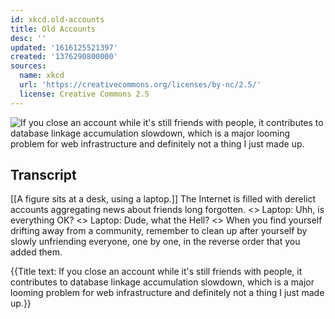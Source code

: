 ```yaml
---
id: xkcd.old-accounts
title: Old Accounts
desc: ''
updated: '1616125521397'
created: '1376290800000'
sources:
  name: xkcd
  url: 'https://creativecommons.org/licenses/by-nc/2.5/'
  license: Creative Commons 2.5
---
```

![If you close an account while it's still friends with people, it contributes to database linkage accumulation slowdown, which is a major looming problem for web infrastructure and definitely not a thing I just made up.](https://imgs.xkcd.com/comics/old_accounts.png)

## Transcript
[[A figure sits at a desk, using a laptop.]]
The Internet is filled with derelict accounts aggregating news about friends long forgotten. 
<<Click>>
Laptop: Uhh, is everything OK?
<<Click>>
Laptop: Dude, what the Hell?
<<Click>>
When you find yourself drifting away from a community, remember to clean up after yourself by slowly unfriending everyone, one by one, in the reverse order that you added them.

{{Title text: If you close an account while it's still friends with people, it contributes to database linkage accumulation slowdown, which is a major looming problem for web infrastructure and definitely not a thing I just made up.}}
